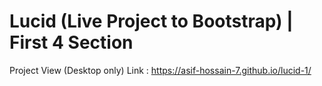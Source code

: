 # Lucid (Live Project to Bootstrap) | First 4 Section
Project View (Desktop only) Link : https://asif-hossain-7.github.io/lucid-1/
